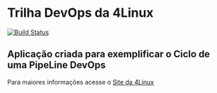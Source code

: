 # Trilha DevOps da 4Linux

<!-- Altere a Flag abaixo com sua URL do Travis -->
[![Build Status](https://travis-ci.org/KaiqueLeste/DevOpsLab-HelloWorld.svg?branch=master)](https://travis-ci.org/KaiqueLeste/DevOpsLab-HelloWorld)

## Aplicação criada para exemplificar o Ciclo de uma PipeLine DevOps


Para maiores informações acesse o [Site da 4Linux](https://www.4linux.com.br/cursos/devops)
